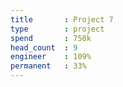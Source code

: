 ```yaml
---
title       : Project 7
type        : project
spend       : 750k
head_count  : 9
engineer    : 109%
permanent   : 33%
---
```

